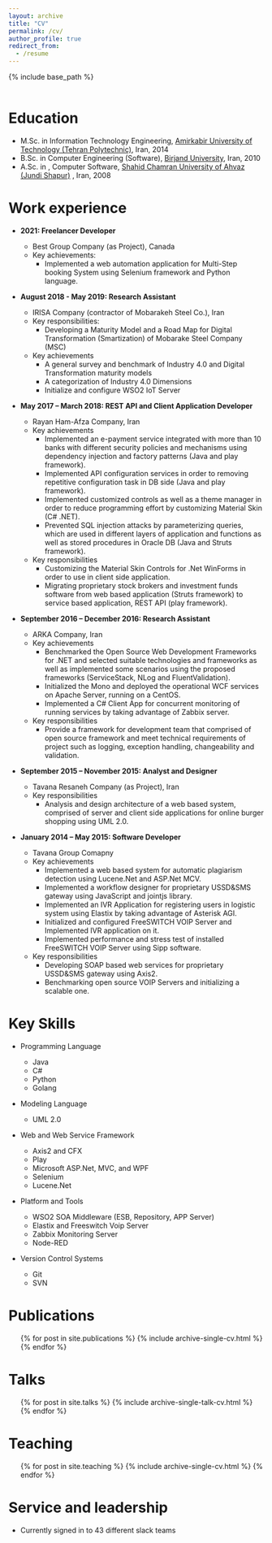 ```yaml
---
layout: archive
title: "CV"
permalink: /cv/
author_profile: true
redirect_from:
  - /resume
---
```


{% include base_path %}
</br>
</br>

Education
======
* M.Sc. in Information Technology Engineering, [Amirkabir University of Technology (Tehran Polytechnic)](https://aut.ac.ir/en), Iran, 2014
* B.Sc. in Computer Engineering (Software), [Birjand University](https://birjand.ac.ir/en), Iran, 2010
* A.Sc. in , Computer Software, [Shahid Chamran University of Ahvaz (Jundi Shapur)](https://scu.ac.ir/en/%D8%B5%D9%81%D8%AD%D9%87-%D8%A7%D8%B5%D9%84%DB%8C) , Iran, 2008


Work experience
======
* **2021: Freelancer Developer**
  * Best Group Company (as Project), Canada
  * Key achievements: 
    * Implemented a web automation application for Multi-Step booking System using Selenium framework and Python language.

* **August 2018 - May 2019: Research Assistant**
  * IRISA Company (contractor of Mobarakeh Steel Co.), Iran
  * Key responsibilities: 
    * Developing a Maturity Model and a Road Map for Digital Transformation (Smartization) of Mobarake Steel Company (MSC)
  * Key achievements
    * A general survey and benchmark of Industry 4.0 and Digital Transformation maturity models
    * A categorization of Industry 4.0 Dimensions
    * Initialize and configure WSO2 IoT Server

* **May 2017 – March 2018: REST API and Client Application Developer**
  * Rayan Ham-Afza Company, Iran
  * Key achievements
    * Implemented an e-payment service integrated with more than 10 banks with different security policies and mechanisms using dependency injection and factory patterns (Java and play framework).
    * Implemented API configuration services in order to removing repetitive configuration task in DB side (Java and play framework).
    * Implemented customized controls as well as a theme manager in order to reduce programming effort by customizing Material Skin (C# .NET).
    * Prevented SQL injection attacks by parameterizing queries, which are used in different layers of application and functions as well as stored procedures in Oracle DB (Java and Struts framework).
  * Key responsibilities
    * Customizing the Material Skin Controls for .Net WinForms in order to use in client side application.
    * Migrating proprietary stock brokers and investment funds software from web based application (Struts framework) to service based application, REST API (play framework).

* **September 2016 – December 2016: Research Assistant**
  * ARKA Company, Iran
  * Key achievements
    * Benchmarked the Open Source Web Development Frameworks for .NET and selected suitable technologies and frameworks as well as implemented some scenarios using the proposed frameworks (ServiceStack, NLog and FluentValidation).
    * Initialized the Mono and deployed the operational WCF services on Apache Server, running on a CentOS.
    * Implemented a C# Client App for concurrent monitoring of running services by taking advantage of Zabbix server.
  * Key responsibilities
    * Provide a framework for development team that comprised of open source framework and meet technical requirements of project such as logging, exception handling, changeability and validation.

* **September 2015 – November 2015: Analyst and Designer**
  * Tavana Resaneh Company (as Project), Iran
  * Key responsibilities
    * Analysis and design architecture of a web based system, comprised of server and client side applications for online burger shopping using UML 2.0.

* **January 2014 – May 2015: Software Developer**
  * Tavana Group Comapny
  * Key achievements
    * Implemented a web based system for automatic plagiarism detection using Lucene.Net and ASP.Net MCV.
    * Implemented a workflow designer for proprietary USSD&SMS gateway using JavaScript and jointjs library.
    * Implemented an IVR Application for registering users in logistic system using Elastix by taking advantage of Asterisk AGI.
    * Initialized and configured FreeSWITCH VOIP Server and Implemented IVR application on it.
    * Implemented performance and stress test of installed FreeSWITCH VOIP Server using Sipp software.
  * Key responsibilities
    * Developing SOAP based web services for proprietary USSD&SMS gateway using Axis2.
    * Benchmarking open source VOIP Servers and initializing a scalable one.
     

  
Key Skills
======
* Programming Language
  * Java
  * C#
  * Python
  * Golang
* Modeling Language
  * UML 2.0
   
* Web and Web Service Framework
  * Axis2 and CFX
  * Play
  * Microsoft ASP.Net, MVC, and WPF 
  * Selenium
  * Lucene.Net

* Platform and Tools
  * WSO2 SOA Middleware (ESB, Repository, APP Server) 
  * Elastix and Freeswitch Voip Server
  * Zabbix Monitoring Server
  * Node-RED

* Version Control Systems
  * Git 
  * SVN

Publications
======
  <ul>{% for post in site.publications %}
    {% include archive-single-cv.html %}
  {% endfor %}</ul>
  
Talks
======
  <ul>{% for post in site.talks %}
    {% include archive-single-talk-cv.html %}
  {% endfor %}</ul>
  
Teaching
======
  <ul>{% for post in site.teaching %}
    {% include archive-single-cv.html %}
  {% endfor %}</ul>
  
Service and leadership
======
* Currently signed in to 43 different slack teams
